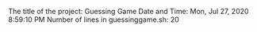 The title of the project: Guessing Game
 Date and Time: Mon, Jul 27, 2020  8:59:10 PM
Number of lines in guessinggame.sh:
20
